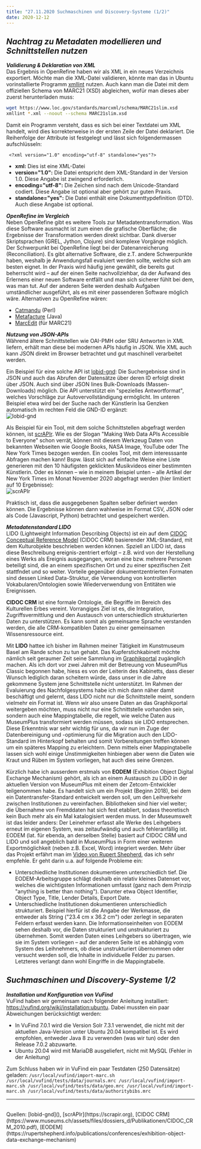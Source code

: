 ```yaml
---
title: "27.11.2020 Suchmaschinen und Discovery-Systeme (1/2)"
date: 2020-12-12
---
```


## *Nachtrag zu Metadaten modellieren und Schnittstellen nutzen*  

***Validierung & Deklaration von XML***   
Das Ergebnis in OpenRefine haben wir als XML in ein neues Verzeichnis exportiert. Möchte man die XML-Datei validieren, könnte man das in Ubuntu vorinstallierte Programm [xmllint](http://xmlsoft.org/xmllint.html) nutzen. Auch kann man die Datei mit dem offiziellen Schema von MARC21 (XSD) abgleichen, wofür man dieses aber zuerst herunterladen muss: 
```bash
wget https://www.loc.gov/standards/marcxml/schema/MARC21slim.xsd
xmllint *.xml --noout --schema MARC21slim.xsd
```

Damit ein Programm versteht, dass es sich bei einer Textdatei um XML handelt, wird dies korrekterweise in der ersten Zeile der Datei deklariert. Die Reihenfolge der Attribute ist festgelegt und lässt sich folgendermassen aufschlüsseln: 
 ```
  <?xml version="1.0" encoding="utf-8" standalone="yes"?>
  ```
* **xml:** Dies ist eine XML-Datei
* **version="1.0":** Die Datei entspricht dem XML-Standard in der Version 1.0. Diese Angabe ist zwingend erforderlich.
* **encoding="utf-8":** Die Zeichen sind nach dem Unicode-Standard codiert. Diese Angabe ist optional aber gehört zur guten Praxis.
* **standalone="yes":** Die Datei enthält eine Dokumenttypdefinition (DTD). Auch diese Angabe ist optional.

***OpenRefine im Vergleich***   
Neben OpenRefine gibt es weitere Tools zur Metadatentransformation. Was diese Software ausmacht ist zum einen die grafische Oberfläche; die Ergebnisse der Transformation werden direkt sichtbar. Dank diverser Skriptsprachen (GREL, Jython, Clojure) sind komplexe Vorgänge möglich. Der Schwerpunkt bei OpenRefine liegt bei der Datenanreicherung (Reconciliation). Es gibt alternative Software, die z.T. andere Schwerpunkte haben, weshalb je Anwendungsfall evaluiert werden sollte, welche sich am besten eignet. In der Praxis wird häufig jene gewählt, die bereits gut beherrscht wird – auf der einen Seite nachvollziehbar, da der Aufwand des Erlernens einer neuen Software entfällt und man sich sicherer fühlt bei dem, was man tut. Auf der anderen Seite werden deshalb Aufgaben umständlicher ausgeführt, als es mit einer passenderen Software möglich wäre. Alternativen zu OpenRefine wären:
* [Catmandu](https://librecat.org) (Perl)
* [Metafacture](https://github.com/metafacture/metafacture-core) (Java)
* [MarcEdit](https://marcedit.reeset.net) (für MARC21)

***Nutzung von JSON-APIs***   
Während ältere Schnittstellen wie OAI-PMH oder SRU Antworten in XML liefern, erhält man diese bei modernen APIs häufig in JSON. Wie XML auch kann JSON direkt im Browser betrachtet und gut maschinell verarbeitet werden.

Ein Beispiel für eine solche API ist [lobid-gnd](<https://lobid.org/gnd/api>): Die Suchergebnisse sind in JSON und auch das Abrufen der Datensätze über deren ID erfolgt direkt über JSON. Auch sind über JSON lines Bulk-Downloads (Massen-Downloads) möglich. Die API unterstützt ein "spezielles Antwortformat", welches Vorschläge zur Autovervollständigung ermöglicht. Im unteren Beispiel etwa wird bei der Suche nach der Künstlerin Isa Genzken automatisch im rechten Feld die GND-ID ergänzt:   
![lobid-gnd]({{site.baseurl}}/images/lobidgnd.png)

Als Beispiel für ein Tool, mit dem solche Schnittstellen abgefragt werden können, ist [scrAPIr](https://scrapir.org). Wie es der Slogan "Making Web Data APIs Accessible to Everyone" schon verrät, können mit diesem Werkzeug Daten von bekannten Webseiten wie Google Books, NASA Image, YouTube oder The New York Times bezogen werden. Ein cooles Tool, mit dem interesssante Abfragen machen kann! Bspw. lässt sich auf einfache Weise eine Liste generieren mit den 10 häufigsten geklickten Musikvideos einer bestimmten Künstlerin. Oder es können – wie in meinem Beispiel unten – alle Artikel der New York Times im Monat November 2020 abgefragt werden (hier limitiert auf 10 Ergebnisse):   
![scrAPIr]({{site.baseurl}}/images/scrapir.png)

Praktisch ist, dass die ausgegebenen Spalten selber definiert werden können. Die Ergebnisse können dann wahlweise im Format CSV, JSON oder als Code (Javascript, Python) betrachtet und gespeichert werden.

***Metadatenstandard LIDO***   
LIDO (Lightweight Information Describing Objects) ist ein auf dem [CIDOC Conceptual Reference Model](http://www.cidoc-crm.org/) (CIDOC CRM) basierender XML-Standard, mit dem Kulturobjekte beschrieben werden können. Spziell an LIDO ist, dass diese Beschreibung ereignis-zentriert erfolgt – z.B. wird von der Herstellung eines Werks als Ereignis ausgegangen, woran eine bzw. mehrere Personen beteiligt sind, die an einem spezifischen Ort und zu einer spezifischen Zeit stattfndet und so weiter. Vorteile gegenüber dokumentzentrierten Formaten sind dessen Linked Data-Struktur, die Verwendung von kontrollierten Vokabularen/Ontologien sowie Wiederverwendung von Entitäten wie Ereignissen.

**CIDOC CRM** ist eine formale Ontologie, die Begriffe im Bereich des Kulturellen Erbes vereint. Vorrangiges Ziel ist es, die Integration, Zugriffsvermittlung und den Austausch von unterschiedlich strukturierten Daten zu unterstützen. Es kann somit als gemeinsame Sprache verstanden werden, die alle CRM-kompatiblen Daten zu einer gemeinsamen Wissensressource eint.

Mit **LIDO** hattee ich bisher im Rahmen meiner Tätigkeit im Kunstmuseum Basel am Rande schon zu tun gehabt. Das Kupferstichkabinett möchte nämlich seit geraumer Zeit seine Sammlung im [Graphikportal](https://www.graphikportal.org) zugänglich machen. Als ich dort vor zwei Jahren mit der Betreuung von MuseumPlus Classic begonnen habe, hiess es von der Leiterin des Kabinetts, dass dieser Wunsch lediglich daran scheitern würde, dass unser in die Jahre gekommene System jene Schnittstelle nicht unterstützt. Im Rahmen der Evaluierung des Nachfolgesystems habe ich mich dann näher damit beschäftigt und gelernt, dass LIDO nicht nur die Schnittstelle meint, sondern vielmehr ein Format ist. Wenn wir also unsere Daten an das Graphikportal weitergeben möchten, muss nicht nur eine Schnittstelle vorhanden sein, sondern auch eine Mappingtabelle, die regelt, wie welche Daten aus MuseumPlus transformiert werden müssen, sodass sie LIDO entsprechen. Diese Erkenntnis war sehr wichtig für uns, da wir nun im Zuge der Datenbereinigung und -optimierung für die Migration auch den LIDO-Standard im Hinterkopf behalten und somit Vorbereitungen treffen können um ein späteres Mapping zu erleichtern. Denn mittels einer Mappingtabelle lassen sich wohl einige Unstimmigkeiten hinbiegen aber wenn die Daten wie Kraut und Rüben im System vorliegen, hat auch dies seine Grenzen. 

Kürzlich habe ich ausserdem erstmals von **EODEM** (Exhibition Object Digital Exchange Mechanism) gehört, als ich an einem Austausch zu LIDO in der aktuellen Version von MuseumPlus mit einem der Zetcom-Entwickler teilgenommen habe. Es handelt sich um ein Projekt (Beginn 2018), bei dem ein Datentransfer-Standard entwickelt werden soll, um den Leihverkehr zwischen Institutionen zu vereinfachen. Bibliotheken sind hier viel weiter; die Übernahme von Fremddaten hat sich fest etabliert, sodass theoretisch kein Buch mehr als ein Mal katalogisiert werden muss. In der Museumswelt ist das leider anders: Der Leinehmer erfasst alle Werke des Leihgebers erneut im eigenen System, was zeitaufwändig und auch fehleranfällig ist. EODEM (lat. für ebenda, an derselben Stelle) basiert auf CIDOC CRM und LIDO und soll angeblich bald in MuseumPlus in Form einer weiteren Exportmöglichkeit (neben z.B. Excel, Word) integriert werden. Mehr über das Projekt erfährt man im [Video von Rupert Shepherd](https://rupertshepherd.info/publications/conferences/exhibition-object-data-exchange-mechanism), das ich sehr empfehle. Er geht darin u.a. auf folgende Probleme ein:  
* Unterschiedliche Institutionen dokumentieren unterschiedlich tief. Die EODEM-Arbeitsgruppe schlägt deshalb ein relativ kleines Datenset vor, welches die wichtigsten Informationen umfasst (ganz nach dem Prinzip "anything is better than nothing"). Darunter etwa Object Identifier, Object Type, Title, Lender Details, Export Date.
* Unterschiedliche Institutionen dokumentieren unterschiedlich strukturiert. Beispiel hierfür ist die Angabe der Werkmasse, die entweder als String ("23.4 cm x 36.2 cm") oder zerlegt in separaten Feldern erfasst werden kann. Die Informationseinheiten von EODEM sehen deshalb vor, die Daten strukturiert und unstrukturiert zu übernehmen. Somit werden Daten eines Leihgebers so übertragen, wie sie im System vorliegen – auf der anderen Seite ist es abhängig vom System des Leihnehmers, ob diese unstrukturiert übernommen oder versucht werden soll, die Inhalte in individuelle Felder zu parsen. Letzteres verlangt dann wohl Eingriffe in die Mappingtabelle.

## *Suchmaschinen und Discovery-Systeme 1/2*   

***Installation und Konfiguration von VuFind***    
VuFind haben wir gemeinsam nach folgender Anleitung installiert: https://vufind.org/wiki/installation:ubuntu. Dabei mussten ein paar Abweichungen berücksichtigt werden:
* In VuFind 7.0.1 wird die Version Solr 7.3.1 verwendet, die nicht mit der aktuellen Java-Version unter Ubuntu 20.04 kompatibel ist. Es wird empfohlen, entweder Java 8 zu verwenden (was wir tun) oder den Release 7.0.2 abzuwarte.
* Ubuntu 20.04 wird mit MariaDB ausgeliefert, nicht mit MySQL (Fehler in der Anleitung)

Zum Schluss haben wir in VuFind ein paar Testdaten (250 Datensätze) geladen:
    ```
    /usr/local/vufind/import-marc.sh /usr/local/vufind/tests/data/journals.mrc
    /usr/local/vufind/import-marc.sh /usr/local/vufind/tests/data/geo.mrc
    /usr/local/vufind/import-marc.sh /usr/local/vufind/tests/data/authoritybibs.mrc
    ```   

---  
<br>
Quellen: [lobid-gnd](<https://lobid.org/gnd/api>), [scrAPIr](https://scrapir.org), [CIDOC CRM](https://www.museums.ch/assets/files/dossiers_d/Publikationen/CIDOC_CRM_2010.pdf), [EODEM](https://rupertshepherd.info/publications/conferences/exhibition-object-data-exchange-mechanism)

